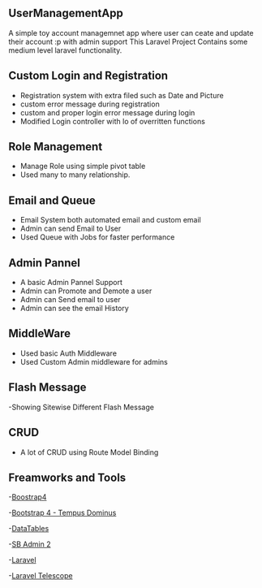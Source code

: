 ## UserManagementApp

A simple toy account managemnet app where user can ceate and update their account :p with admin support
This Laravel Project Contains some medium level laravel functionality.


## Custom Login and Registration

- Registration system with extra filed such as Date and Picture
- custom error message during registration
- custom and proper login error message during login
- Modified Login controller with lo of overritten functions


## Role Management

- Manage Role using simple pivot table
- Used many to many relationship.


## Email and Queue

- Email System both automated email and custom email
- Admin can send Email to User
- Used Queue with Jobs for faster performance


## Admin Pannel

- A basic Admin Pannel Support
- Admin can Promote and Demote a user
- Admin can Send email to user
- Admin can see the email History


## MiddleWare

- Used basic Auth Middleware
- Used Custom Admin middleware for admins


## Flash Message

-Showing Sitewise Different Flash Message


## CRUD

- A lot of CRUD using Route Model Binding


## Freamworks and Tools

-[Boostrap4](https://getbootstrap.com/)

-[Bootstrap 4 - Tempus Dominus](https://tempusdominus.github.io/bootstrap-4/)

-[DataTables](https://datatables.net/)

-[SB Admin 2](https://startbootstrap.com/themes/sb-admin-2/)

-[Laravel](https://laravel.com/)

-[Laravel Telescope](https://laravel.com/docs/5.8/telescope)

